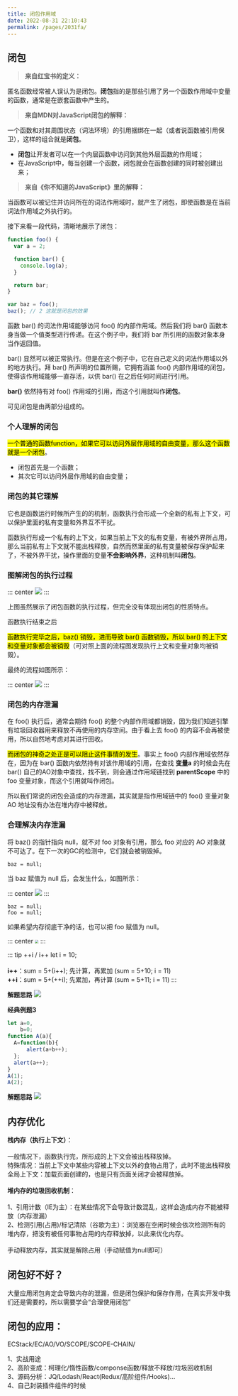 ```yaml
---
title: 闭包作用域
date: 2022-08-31 22:10:43
permalink: /pages/2031fa/
---
```


## 闭包

> **来自红宝书的定义：**

匿名函数经常被人误认为是闭包。**闭包**指的是那些引用了另一个函数作用域中变量的函数，通常是在嵌套函数中产生的。

> **来自MDN对JavaScript闭包的解释：**

一个函数和对其周围状态（词法环境）的引用捆绑在一起（或者说函数被引用保卫），这样的组合就是**闭包**。
- **闭包**让开发者可以在一个内层函数中访问到其他外层函数的作用域；
- 在JavaScript中，每当创建一个函数，闭包就会在函数创建的同时被创建出来；

> **来自《你不知道的JavaScript》里的解释：**

当函数可以被记住并访问所在的词法作用域时，就产生了闭包，即使函数是在当前词法作用域之外执行的。

接下来看一段代码，清晰地展示了闭包：

```js
function foo() {
  var a = 2;

  function bar() {
    console.log(a);
  }

  return bar;
}

var baz = foo();
baz(); // 2 这就是闭包的效果
```

函数 bar() 的词法作用域能够访问 foo() 的内部作用域。然后我们将 bar() 函数本身当做一个值类型进行传递。在这个例子中，我们将 bar 所引用的函数对象本身当作返回值。

bar() 显然可以被正常执行。但是在这个例子中，它在自己定义的词法作用域以外的地方执行。拜 bar() 所声明的位置所赐，它拥有涵盖 foo() 内部作用域的闭包，使得该作用域能够一直存活，以供 bar() 在之后任何时间进行引用。

**bar()** 依然持有对 foo() 作用域的引用，而这个引用就叫作**闭包**。

可见闭包是由两部分组成的。

### 个人理解的闭包

<mark>一个普通的函数function，如果它可以访问外层作用域的自由变量，那么这个函数就是一个闭包</mark>。

- 闭包首先是一个函数；
- 其次它可以访问外层作用域的自由变量；

### 闭包的其它理解

它也是函数运行时候所产生的的机制，函数执行会形成一个全新的私有上下文，可以保护里面的私有变量和外界互不干扰。

函数执行形成一个私有的上下文，如果当前上下文的私有变量，有被外界所占用，那么当前私有上下文就不能出栈释放，自然而然里面的私有变量被保存保护起来了，不被外界干扰，操作里面的变量**不会影响外界**，这种机制叫**闭包**。

### 图解闭包的执行过程

::: center
  <img src="https://tva1.sinaimg.cn/large/e6c9d24ely1h5w73wc38zj21i40u0jvr.jpg" />
:::

上图虽然展示了闭包函数的执行过程，但完全没有体现出闭包的性质特点。

函数执行结束之后

<mark>函数执行完毕之后，baz() 销毁，进而导致 bar() 函数销毁，所以 bar() 的上下文和变量对象都会被销毁</mark>（可对照上面的流程图发现执行上文和变量对象均被销毁）。

最终的流程如图所示：

::: center
  <img src="https://tva1.sinaimg.cn/large/e6c9d24ely1h5w7lsulf3j21ih0u0wij.jpg" />
:::

### 闭包的内存泄漏

在 foo() 执行后，通常会期待 foo() 的整个内部作用域都销毁，因为我们知道引擎有垃圾回收器用来释放不再使用的内存空间。由于看上去 foo() 的内容不会再被使用，所以自然地考虑对其进行回收。

<mark>而闭包的神奇之处正是可以阻止这件事情的发生</mark>。事实上 foo() 内部作用域依然存在，因为在 bar() 函数内依然持有对该作用域的引用，在查找 **变量a** 的时候会先在 bar() 自己的AO对象中查找，找不到，则会通过作用域链找到 **parentScope** 中的 foo 变量对象，而这个引用就叫作闭包。

所以我们常说的闭包会造成的内存泄漏，其实就是指作用域链中的 foo() 变量对象AO 地址没有办法在堆内存中被释放。

### 合理解决内存泄漏

将 baz() 的指针指向 null，就不对 foo 对象有引用，那么 foo 对应的 AO 对象就不可达了。在下一次的GC的检测中，它们就会被销毁掉。

```JS
baz = null;
```

当 baz 赋值为 null 后，会发生什么，如图所示：

::: center
  <img src="https://tva1.sinaimg.cn/large/e6c9d24ely1h5w7ykx4uvj21bm0qcwgt.jpg" />
:::

```JS
baz = null;
foo = null;
```

如果希望内存彻底干净的话，也可以把 foo 赋值为 null。

::: center
  <img src="https://tva1.sinaimg.cn/large/e6c9d24ely1h5w83c20rgj20vi0e0dgo.jpg" style="zoom:50%;" />
:::


::: tip ++i / i++
let i = 10; <br><br>
<b>i++</b>：sum = 5+(i++); 先计算，再累加 (sum = 5+10; i = 11)<br>
<b>++i</b>：sum = 5+(++i); 先累加，再计算 (sum = 5+11; i = 11)
:::

<b>解题思路</b>
![](https://tva1.sinaimg.cn/large/007S8ZIlly1gha699418vj314g0esdi1.jpg)

<b>经典例题3</b>

``` js
let a=0,
    b=0;
function A(a){
  A=function(b){
      alert(a+b++);
  };
  alert(a++);
}
A(1);
A(2);
```

<b>解题思路</b>
![](https://tva1.sinaimg.cn/large/007S8ZIlly1gha810v2wdj31gm0sa41l.jpg)

## 内存优化

<b>栈内存（执行上下文）</b>：<br><br>
一般情况下，函数执行完，所形成的上下文会被出栈释放掉。<br>
特殊情况：当前上下文中某些内容被上下文以外的食物占用了，此时不能出栈释放<br>
全局上下文：加载页面创建的，也是只有页面关闭才会被释放掉。
<br><br>
<b>堆内存的垃圾回收机制</b>：<br><br>
1、引用计数（IE为主）：在某些情况下会导致计数混乱，这样会造成内存不能被释放（内存泄漏）<br>
2、检测引用(占用)/标记清除（谷歌为主）：浏览器在空闲时候会依次检测所有的堆内存，把没有被任何事物占用的内存释放掉，以此来优化内存。<br><br>
手动释放内存，其实就是解除占用（手动赋值为null即可）

## 闭包好不好？

大量应用闭包肯定会导致内存的泄漏，但是闭包保护和保存作用，在真实开发中我们还是需要的，所以需要学会“合理使用闭包”

## 闭包的应用：

ECStack/EC/AO/VO/SCOPE/SCOPE-CHAIN/

1、实战用途<br>
2、高阶变成：柯理化/惰性函数/componse函数/释放不释放/垃圾回收机制<br>
3、源码分析：JQ/Lodash/React(Redux/高阶组件/Hooks)... <br>
4、自己封装插件组件的时候
